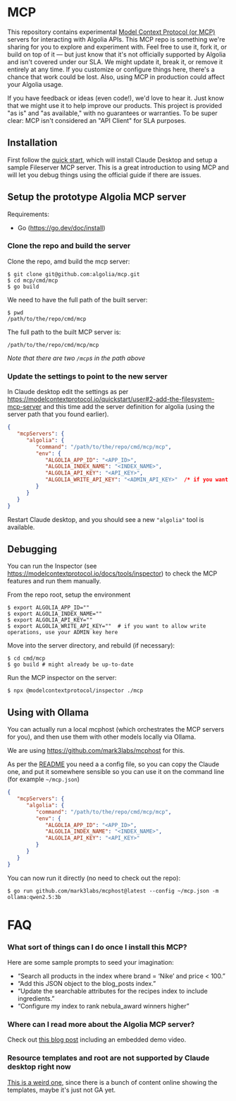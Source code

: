 # MCP

This repository contains experimental [Model Context Protocol (or MCP)](https://modelcontextprotocol.io/introduction) servers for interacting with Algolia APIs. This MCP repo is something we're sharing for you to explore and experiment with. Feel free to use it, fork it, or build on top of it — but just know that it's not officially supported by Algolia and isn't covered under our SLA. We might update it, break it, or remove it entirely at any time. If you customize or configure things here, there's a chance that work could be lost. Also, using MCP in production could affect your Algolia usage.

If you have feedback or ideas (even code!), we'd love to hear it. Just know that we might use it to help improve our products. This project is provided "as is" and "as available," with no guarantees or warranties. To be super clear: MCP isn't considered an "API Client" for SLA purposes.

## Installation

First follow the [quick start](https://modelcontextprotocol.io/quickstart/user), which will install Claude Desktop and setup a sample Fileserver MCP server.  This is a great introduction to using MCP and will let you debug things using the official guide if there are issues.

## Setup the prototype Algolia MCP server

Requirements:

* Go (https://go.dev/doc/install)

### Clone the repo and build the server

Clone the repo, amd build the mcp server:

```shell
$ git clone git@github.com:algolia/mcp.git
$ cd mcp/cmd/mcp
$ go build
```
We need to have the full path of the built server:
```shell
$ pwd
/path/to/the/repo/cmd/mcp
```
The full path to the built MCP server is:

```shell
/path/to/the/repo/cmd/mcp/mcp
```
_Note that there are two `/mcp`s in the path above_

### Update the settings to point to the new server

In Claude desktop edit the settings as per https://modelcontextprotocol.io/quickstart/user#2-add-the-filesystem-mcp-server and this time add the server definition for algolia (using the server path that you found earlier).

```json
{
   "mcpServers": {
      "algolia": {
         "command": "/path/to/the/repo/cmd/mcp/mcp",
         "env": {
            "ALGOLIA_APP_ID": "<APP_ID>",
            "ALGOLIA_INDEX_NAME": "<INDEX_NAME>",
            "ALGOLIA_API_KEY": "<API_KEY>",
            "ALGOLIA_WRITE_API_KEY": "<ADMIN_API_KEY>"  /* if you want to allow write operations, use your ADMIN key here */
         }
      }
   }
}
```

Restart Claude desktop, and you should see a new `"algolia"` tool is available.

## Debugging

You can run the Inspector (see https://modelcontextprotocol.io/docs/tools/inspector) to check the MCP features and run them manually.

From the repo root, setup the environment

```shell
$ export ALGOLIA_APP_ID=""
$ export ALGOLIA_INDEX_NAME=""
$ export ALGOLIA_API_KEY=""
$ export ALGOLIA_WRITE_API_KEY=""  # if you want to allow write operations, use your ADMIN key here
```
Move into the server directory, and rebuild (if necessary):
```shell
$ cd cmd/mcp
$ go build # might already be up-to-date
```
Run the MCP inspector on the server:
```shell
$ npx @modelcontextprotocol/inspector ./mcp
```

## Using with Ollama

You can actually run a local mcphost (which orchestrates the MCP servers for you), and then use them with other models locally via Ollama.

We are using https://github.com/mark3labs/mcphost for this.

As per the [README](https://github.com/mark3labs/mcphost?tab=readme-ov-file#installation-) you need a a config file, so you can copy the Claude one, and put it somewhere sensible so you can use it on the command line (for example `~/mcp.json`)

```json filename="~/mcp.json"
{
   "mcpServers": {
      "algolia": {
         "command": "/path/to/the/repo/cmd/mcp/mcp",
         "env": {
            "ALGOLIA_APP_ID": "<APP_ID>",
            "ALGOLIA_INDEX_NAME": "<INDEX_NAME>",
            "ALGOLIA_API_KEY": "<API_KEY>"
         }
      }
   }
}
```
You can now run it directly (no need to check out the repo):
```shell
$ go run github.com/mark3labs/mcphost@latest --config ~/mcp.json -m ollama:qwen2.5:3b
```

# FAQ
### What sort of things can I do once I install this MCP?
Here are some sample prompts to seed your imagination:
   * “Search all products in the index where brand = ‘Nike’ and price < 100.”
   * “Add this JSON object to the blog_posts index.”
   * “Update the searchable attributes for the recipes index to include ingredients.”
   * “Configure my index to rank nebula_award winners higher”
### Where can I read more about the Algolia MCP server?
Check out [this blog post](https://www.algolia.com/blog/engineering/algolia-mcp-server) including an embedded demo video.
### Resource templates and root are not supported by Claude desktop right now

[This is a weird one](https://github.com/orgs/modelcontextprotocol/discussions/136), since there is a bunch of content online showing the templates, maybe it's just not GA yet.
